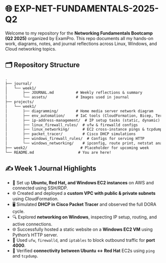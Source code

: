 # 🌐 EXP-NET-FUNDAMENTALS-2025-Q2

Welcome to my repository for the **Networking Fundamentals Bootcamp (Q2 2025)** organized by ExamPro. This repo documents all my hands-on work, diagrams, notes, and journal reflections across Linux, Windows, and Cloud networking topics.

## 🗂️ Repository Structure

```txt
.
├── journal/
│   └── week1/
│       ├── JOURNAL.md          # Weekly reflections & summary
│       └── assets/             # Images used in journal
├── projects/
│   └── week1/
│       ├── diagramming/        # Home media server network diagram
│       ├── env_automation/     # IaC tools (CloudFormation, Bicep, Terraform)
│       ├── ip-address-management/  # IP setup tasks (static, dynamic)
│       ├── linux_firewall_rules/  # ufw & firewalld configs
│       ├── linux_networking/      # EC2 cross-instance pings & tcpdump
│       ├── packet_tracer/         # Cisco DHCP simulations
│       ├── windows_firewall_rules/  # Configs for serving HTTP
│       └── windows_networking/    # ipconfig, route print, netstat analysis
├── week2/                        # Placeholder for upcoming week
└── README.md                    # You are here!
```

## ✍️ Week 1 Journal Highlights

* 🔧 Set up **Ubuntu, Red Hat, and Windows EC2 instances** on AWS and connected using SSH/RDP.
* 🌐 Created and deployed a **custom VPC with public & private subnets** using CloudFormation.
* 🖥️ Simulated **DHCP in Cisco Packet Tracer** and observed the full DORA cycle.
* 🔍 Explored **networking on Windows**, inspecting IP setup, routing, and active connections.
* 🌐 Successfully hosted a static website on a **Windows EC2 VM** using Python’s HTTP server.
* 🚫 Used `ufw`, `firewalld`, and `iptables` to block outbound traffic for **port 4000**.
* 📶 Verified **connectivity between Ubuntu ↔ Red Hat** EC2s using `ping` and `tcpdump`.
